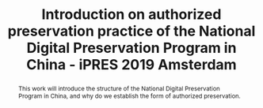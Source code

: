 ---
abstract: This work will introduce the structure of the National Digital Preservation
  Program in China, and why do we establish the form of authorized preservation.
creators:
- Wang, Chao
- Wu, Zhenxin
- Zheng, Jiancheng
date: null
document_url: https://services.phaidra.univie.ac.at/api/object/o:1082721/download
grand_parent: iPRES
institutions: []
keywords: []
landing_page_url: https://phaidra.univie.ac.at/o:1082721
language: eng
layout: publication
license: CC BY 4.0 International
notes_url: null
parent: iPRES 2019
presentation_url: null
size: 186310
source_name: iPRES
title: Introduction on authorized preservation practice of the National Digital Preservation
  Program in China - iPRES 2019 Amsterdam
type: paper
year: 2019
---